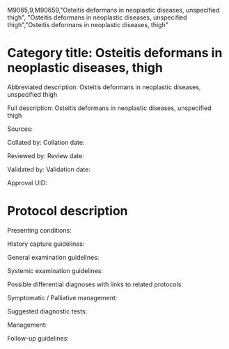 M9065,9,M90659,"Osteitis deformans in neoplastic diseases, unspecified thigh", "Osteitis deformans in neoplastic diseases, unspecified thigh","Osteitis deformans in neoplastic diseases, thigh"
# Category title: Osteitis deformans in neoplastic diseases, thigh

Abbreviated description: Osteitis deformans in neoplastic diseases, unspecified thigh

Full description: Osteitis deformans in neoplastic diseases, unspecified thigh

Sources:

Collated by:
Collation date:

Reviewed by:
Review date:

Validated by:
Validation date:

Approval UID:

# Protocol description

Presenting conditions:

History capture guidelines:

General examination guidelines:

Systemic examination guidelines:

Possible differential diagnoses with links to related protocols:

Symptomatic / Palliative management:

Suggested diagnostic tests:

Management:

Follow-up guidelines:

